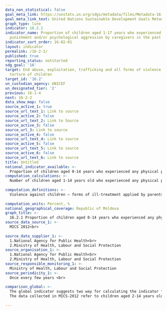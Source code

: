 ```yaml
---
data_non_statistical: false
goal_meta_link: https://unstats.un.org/sdgs/metadata/files/Metadata-16-02-01.pdf
goal_meta_link_text: United Nations Sustainable Development Goals Metadata (pdf 1361kB)
graph_type: line
indicator: 16.2.1
indicator_name: Proportion of children aged 1-17 years who experienced any physical
  punishment and/or psychological aggression by caregivers in the past month
indicator_sort_order: 16-02-01
layout: indicator
permalink: /16-2-1/
published: true
reporting_status: notstarted
sdg_goal: '16'
target: End abuse, exploitation, trafficking and all forms of violence against and
  torture of children
target_id: '16.2'
un_custodian_agency: UNICEF
un_designated_tier: '2'
previous: 16-1-4
next: 16-2-2
data_show_map: false
source_active_1: true
source_url_text_1: Link to source
source_active_2: false
source_url_text_2: Link to Source
source_active_3: false
source_url_3: Link to source
source_active_4: false
source_url_text_4: Link to source
source_active_5: false
source_url_text_5: Link to source
source_active_6: false
source_url_text_6: Link to source
title: Untitled
national_indicator_available: >-
  Proportion of children aged 0-14 years who experienced any physical punishment and/or psychological aggression by caregivers in the past month, by sex, age
computation_calculations: >-
  Number of children aged 1-14 years old who experienced any physical punishment and/or psychological aggression by caregivers in the last months out of the total number of population aged 1-14 years old *100<br> 
  
computation_definitions: >-
  Violence against children – forms of ill-treatment applied by parents / legal representatives / caregiver of the child or any other persons, that produce real or potential  damage to the child's health and endanger child's life, development, dignity or morality, including the following types of violence: physical, sexual, psychological, spiritual, economic, negligence and exploitation (through work and traffic) (p.5 of Annex 1 of the Government Decision No. 270 of 08.04.2014 approving the Instructions for the intersectoral cooperation mechanism to identify, assess, refer, assist and monitor children who are victims or potential victims of violence, negligence, exploitation and traffic)<br> 
   
computation_units: Percent, %
national_geographical_coverage: Republic of Moldova
graph_title: >-
  16.2.1 Proportion of children aged 0-14 years who experienced any physical punishment and/or psychological aggression by caregivers in the past month, by sex, age
source_data_source_1: >-
  MICS 2012<br> 
  
source_data_supplier_1: >-
  1.National Agency for Public Health<br> 
  2.Ministry of Health, Labour and Social Protection
source_organisation_1: >-
  1.National Agency for Public Health<br> 
  2.Ministry of Health, Labour and Social Protection
source_responsible_monitoring_1: >-
  Ministry of Health, Labour and Social Protection
source_periodicity_1: >-
  Once every few years <br> 
  
comparison_global: >-
  The global indicator suggests two way for calculating the indicator for children aged 1-17 years old, and to better capture the phenomenon, it is suggested to use a proxy indicator for children aged 1-14 years old.<br> 
  The data collected in MICS-2012 refer to children aged 2-14 years old <br> 
  
---
```

